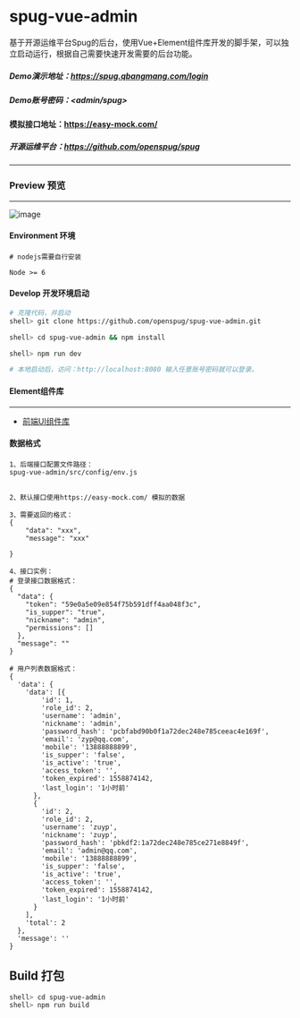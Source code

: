 # spug-vue-admin

基于开源运维平台Spug的后台，使用Vue+Element组件库开发的脚手架，可以独立启动运行，根据自己需要快速开发需要的后台功能。


##### Demo演示地址：<https://spug.qbangmang.com/login>
##### Demo账号密码：<admin/spug>
#### 模拟接口地址：https://easy-mock.com/

##### 开源运维平台：https://github.com/openspug/spug

--- 

### Preview 预览
----------------------------
![image](http://image.qbangmang.com/spug_vue_admin.png)


#### Environment 环境

```
# nodejs需要自行安装

Node >= 6
```

#### Develop 开发环境启动

``` bash
# 克隆代码，并启动
shell> git clone https://github.com/openspug/spug-vue-admin.git

shell> cd spug-vue-admin && npm install

shell> npm run dev

# 本地启动后，访问：http://localhost:8080 输入任意账号密码就可以登录。

```

#### Element组件库
----------------------------
 * [前端UI组件库](https://element.eleme.cn/2.8/#/zh-CN/component/installation)

#### 数据格式
```
1、后端接口配置文件路径：
spug-vue-admin/src/config/env.js


2、默认接口使用https://easy-mock.com/ 模拟的数据

3、需要返回的格式：
{
    "data": "xxx",
    "message": "xxx"
    
}

4、接口实例：
# 登录接口数据格式：
{
  "data": {
    "token": "59e0a5e09e854f75b591dff4aa048f3c",
    "is_supper": "true",
    "nickname": "admin",
    "permissions": []
  },
  "message": ""
}

# 用户列表数据格式：
{
  'data': {
    'data': [{
        'id': 1,
        'role_id': 2,
        'username': 'admin',
        'nickname': 'admin',
        'password_hash': 'pcbfabd90b0f1a72dec248e785ceeac4e169f',
        'email': 'zyp@qq.com',
        'mobile': '13888888899',
        'is_supper': 'false',
        'is_active': 'true',
        'access_token': '',
        'token_expired': 1558874142,
        'last_login': '1小时前'
      },
      {
        'id': 2,
        'role_id': 2,
        'username': 'zuyp',
        'nickname': 'zuyp',
        'password_hash': 'pbkdf2:1a72dec248e785ce271e8849f',
        'email': 'admin@qq.com',
        'mobile': '13888888899',
        'is_supper': 'false',
        'is_active': 'true',
        'access_token': '',
        'token_expired': 1558874142,
        'last_login': '1小时前'
      }
    ],
    'total': 2
  },
  'message': ''
}

```


## Build 打包

``` bash
shell> cd spug-vue-admin 
shell> npm run build

```
